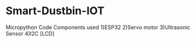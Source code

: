 # Smart-Dustbin-IOT
Micropython Code
Components used
1)ESP32
2)Servo motor
3)Ultrasonic Sensor
4)I2C [LCD]
